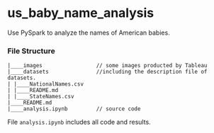 # us_baby_name_analysis
Use PySpark to analyze the names of American babies.

### File Structure

```shell
|____images                 // some images producted by Tableau
|____datasets               //including the description file of datasets.
| |____NationalNames.csv
| |____README.md
| |____StateNames.csv
|____README.md
|____analysis.ipynb         // source code
```

File `analysis.ipynb` includes all code and results.

